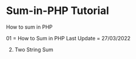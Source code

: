 # Sum-in-PHP Tutorial
How to sum in PHP

01 = How to Sum in PHP 
Last Update = 27/03/2022

02. Two String Sum 
